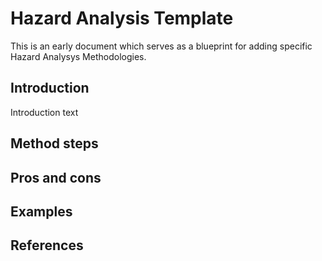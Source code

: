 # Hazard Analysis Template
This is an early document which serves as a blueprint for adding specific Hazard Analysys Methodologies.

## Introduction 
Introduction text

## Method steps

## Pros and cons

## Examples

## References



